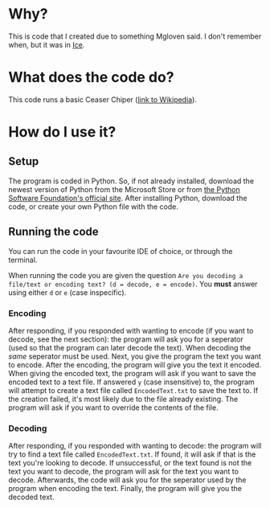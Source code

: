 # Why?
This is code that I created due to something Mgloven said. I don't remember when, but it was in [Ice](https://discord.com/channels/@me/759616929085784065).

# What does the code do?
This code runs a basic Ceaser Chiper ([link to Wikipedia](https://en.wikipedia.org/wiki/Caesar_cipher)).

# How do I use it?

## Setup
The program is coded in Python. So, if not already installed, download the newest version of Python from the Microsoft Store or from [the Python Software Foundation's official site](https://www.python.org/downloads/).
After installing Python, download the code, or create your own Python file with the code.

## Running the code
You can run the code in your favourite IDE of choice, or through the terminal.

When running the code you are given the question `Are you decoding a file/text or encoding text? (d = decode, e = encode)`. You **must** answer using either `d` or `e` (case inspecific).
### Encoding
After responding, if you responded with wanting to encode (if you want to decode, see the next section): the program will ask you for a seperator (used so that the program can later decode the text). When decoding the *same* seperator must be used.
Next, you give the program the text you want to encode.
After the encoding, the program will give you the text it encoded.
When giving the encoded text, the program will ask if you want to save the encoded text to a text file. If answered `y` (case insensitive) to, the program will attempt to create a text file called `EncodedText.txt` to save the text to.
If the creation failed, it's most likely due to the file already existing. The program will ask if you want to override the contents of the file.
### Decoding
After responding, if you responded with wanting to decode: the program will try to find a text file called `EncodedText.txt`. If found, it will ask if that is the text you're looking to decode. If unsuccessful, or the text found is not the text you want to decode, the program will ask for the text you want to decode.
Afterwards, the code will ask you for the seperator used by the program when encoding the text.
Finally, the program will give you the decoded text.
